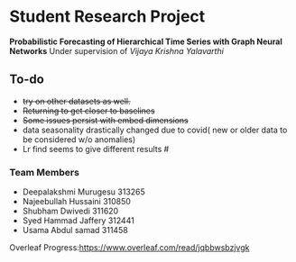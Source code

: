 # Student Research Project
**Probabilistic Forecasting of Hierarchical Time Series with Graph Neural Networks** Under supervision of *Vijaya Krishna Yalavarthi*

<h2>To-do</h3>
<ul>
 <s>
<li>try on other datasets as well.</li>
<li>Returning to get closer to baselines</li>
<li>Some issues persist with embed dimensions</li></s>
<li>data seasonality drastically changed due to covid( new or older data to be considered w/o anomalies)</li>
<li>Lr find seems to give different results #</li>
</ul>
 
 

 
 

<h3>Team Members</h3>
<ul>
<li>Deepalakshmi Murugesu 313265</li>
<li>Najeebullah Hussaini 310850</li>
<li>Shubham Dwivedi 311620</li>
<li>Syed Hammad Jaffery 312441</li>
<li>Usama Abdul samad 311458</li>
</ul>

Overleaf Progress:https://www.overleaf.com/read/jqbbwsbzjvgk
